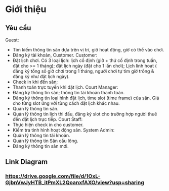 # Giới thiệu
## Yêu cầu
Guest: 
- Tìm kiếm thông tin sân dựa trên vị trí, giờ hoạt động, giờ có thể vào chơi.
- Đăng ký tài khoản, Customer.
Customer:
- Đặt lịch chơi. Có 3 loại lịch: lịch cố định (giờ + thứ cố định trong tuần, đặt cho >= 1 tháng); đặt lịch ngày (đặt cho 1 lần chơi); Lịch linh hoạt ( đăng ký tổng số giờ chơi trong 1 tháng, người chơi tự tìm giờ trống & đăng ký như đặt lịch ngày).
- Check in khi đến sân; 
- Thanh toán trực tuyến khi đặt lịch. 
Court Manager:
- Đăng ký thông tin sân; thông tin tài khoản thanh toán. 
- Đăng ký thông tin loại hình đặt lịch, time slot (time frame) của sân. Giá cho từng slot ứng với từng cách đặt lịch khác nhau.
- Quản lý thông tin sân.
- Quản lý thông tin lịch thi đấu, đăng ký slot cho trường hợp người thuê đến đặt lịch trực tiếp.
Court Staff: 
- Thực hiện check in cho customer.
- Kiểm tra tình hình hoạt động sân.
System Admin:
- Quản lý thông tin tài khoản.
- Quản lý thông tin Sân cầu lông.
- Đăng ký thông tin sân mới.
## Link Diagram
### https://drive.google.com/file/d/1OxL-GjbnVwJyHTB_itPmXL2QoanxfAXO/view?usp=sharing
